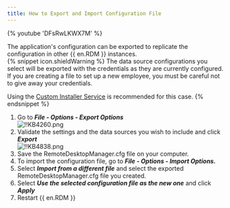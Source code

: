 ```yaml
---
title: How to Export and Import Configuration File
---
```

{% youtube 'DFsRwLKWX7M' %}  

The application's configuration can be exported to replicate the configuration in other {{ en.RDM }} instances.  
{% snippet icon.shieldWarning %}
The data source configurations you select will be exported with the credentials as they are currently configured. If you are creating a file to set up a new employee, you must be careful not to give away your credentials.  

Using the [Custom Installer Service](https://helprdm.devolutions.net/installation_custominstallerservice.html) is recommended for this case.
{% endsnippet %}


1. Go to ***File - Options - Export Options***  
![!!KB4260.png](https://webdevolutions.azureedge.net/docs/en/kb/KB4260.png)
1. Validate the settings and the data sources you wish to include and click ***Export***  
![!!KB4838.png](https://webdevolutions.azureedge.net/docs/en/kb/KB4838.png)
1. Save the RemoteDesktopManager.cfg file on your computer.
1. To import the configuration file, go to ***File - Options - Import Options.***
1. Select ***Import from a different file*** and select the exported RemoteDesktopManager.cfg file you created.
1. Select ***Use the selected configuration file as the new one*** and click ***Apply***
1. Restart {{ en.RDM }}

